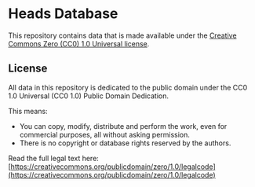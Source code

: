 # Heads Database

This repository contains data that is made available under the [Creative Commons Zero (CC0) 1.0 Universal license](https://creativecommons.org/publicdomain/zero/1.0/).

## License

All data in this repository is dedicated to the public domain under the CC0 1.0 Universal (CC0 1.0) Public Domain Dedication.

This means:
- You can copy, modify, distribute and perform the work, even for commercial purposes, all without asking permission.
- There is no copyright or database rights reserved by the authors.

Read the full legal text here: [https://creativecommons.org/publicdomain/zero/1.0/legalcode](https://creativecommons.org/publicdomain/zero/1.0/legalcode)
